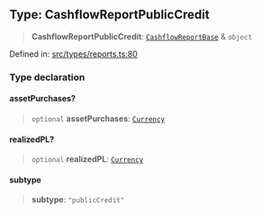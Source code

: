 
## Type: CashflowReportPublicCredit

> **CashflowReportPublicCredit**: [`CashflowReportBase`](#type-cashflowreportbase) & `object`

Defined in: [src/types/reports.ts:80](https://github.com/centrifuge/sdk/blob/7e5c9c56f5322c91813d51c7522dcd987e27a503/src/types/reports.ts#L80)

### Type declaration

#### assetPurchases?

> `optional` **assetPurchases**: [`Currency`](#class-currency)

#### realizedPL?

> `optional` **realizedPL**: [`Currency`](#class-currency)

#### subtype

> **subtype**: `"publicCredit"`
